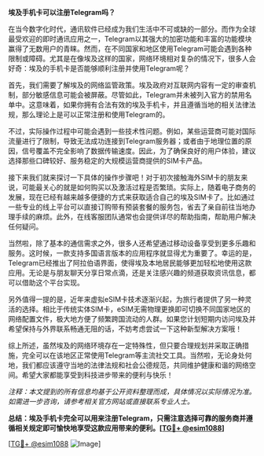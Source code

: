 **埃及手机卡可以注册Telegram吗？**

在当今数字化时代，通讯软件已经成为我们生活中不可或缺的一部分。而作为全球最受欢迎的即时通讯应用之一，Telegram以其强大的加密功能和丰富的功能模块赢得了无数用户的青睐。然而，在不同国家和地区使用Telegram可能会遇到各种限制或障碍。尤其是在像埃及这样的国家，网络环境相对复杂的情况下，很多人会好奇：埃及的手机卡是否能够顺利注册并使用Telegram呢？

首先，我们需要了解埃及的网络监管政策。埃及政府对互联网内容有一定的审查机制，部分敏感信息可能会被屏蔽。尽管如此，Telegram并未被列入官方的禁用名单中。这意味着，如果你拥有合法有效的埃及手机卡，并且遵循当地的相关法律法规，那么理论上是可以正常注册和使用Telegram的。

不过，实际操作过程中可能会遇到一些技术性问题。例如，某些运营商可能对国际流量进行了限制，导致无法成功连接到Telegram服务器；或者由于地理位置的原因，信号覆盖不完全影响了数据传输速度。因此，为了确保良好的用户体验，建议选择那些口碑较好、服务稳定的大规模运营商提供的SIM卡产品。

接下来我们就来探讨一下具体的操作步骤吧！对于初次接触海外SIM卡的朋友来说，可能最关心的就是如何购买以及激活过程是否繁琐。实际上，随着电子商务的发展，现在已经有越来越多便捷的方式来获取适合自己的埃及SIM卡了。比如通过一些专业的线上平台可以直接订购带有预装套餐的服务包，省去了亲自前往当地办理手续的麻烦。此外，在线客服团队通常也会提供详尽的帮助指南，帮助用户解决任何疑问。

当然啦，除了基本的通信需求之外，很多人还希望通过移动设备享受到更多乐趣和服务。这时候，一款支持多国语言版本的应用程序就显得尤为重要了。幸运的是，Telegram已经推出了阿拉伯语界面，使得埃及本地居民能够更加轻松地使用这款应用。无论是与朋友聊天分享日常点滴，还是关注感兴趣的频道获取资讯信息，都可以借助这个平台实现。

另外值得一提的是，近年来虚拟eSIM卡技术逐渐兴起，为旅行者提供了另一种灵活的选择。相比于传统实体SIM卡，eSIM无需物理更换即可切换不同国家地区的网络配置文件，极大地方便了频繁跨国流动的人群。如果您计划短期内访问埃及并希望保持与外界联系畅通无阻的话，不妨考虑尝试一下这种新型解决方案哦！

综上所述，虽然埃及的网络环境存在一定特殊性，但只要合理规划并采取正确措施，完全可以在该地区正常使用Telegram等主流社交工具。当然啦，无论身处何地，我们都应该遵守当地的法律法规和社会公德规范，共同维护健康和谐的网络空间。希望大家都能享受到科技进步带来的便利与快乐！

*注释：本文提到的所有信息均基于公开资料整理而成，具体情况以实际情况为准。如需进一步咨询，请参考相关官方网站或直接联系专业人士。*

**总结：埃及手机卡完全可以用来注册Telegram，只需注意选择可靠的服务商并遵循相关规定即可愉快地享受这款应用带来的便利。[[TG💪+ @esim1088](https://t.me/s/esim1088)]**

[[TG💪+ @esim1088](https://t.me/s/esim1088) ![Image](https://i.postimg.cc/4NQfJmqS/Snipaste-2025-05-13-00-14-12.png)]